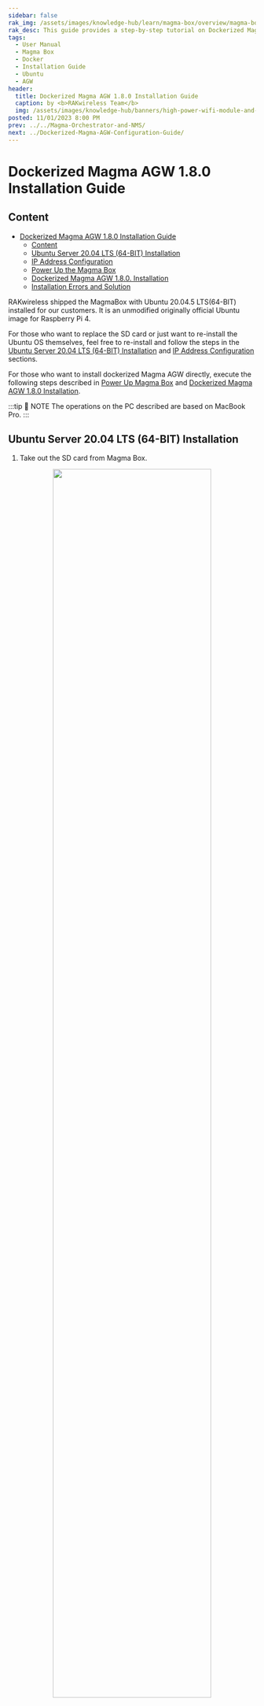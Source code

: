```yaml
---
sidebar: false
rak_img: /assets/images/knowledge-hub/learn/magma-box/overview/magma-box.png
rak_desc: This guide provides a step-by-step tutorial on Dockerized Magma AGW 1.8.0 Configuration.
tags:
  - User Manual
  - Magma Box
  - Docker
  - Installation Guide
  - Ubuntu
  - AGW
header:
  title: Dockerized Magma AGW 1.8.0 Installation Guide
  caption: by <b>RAKwireless Team</b>
  img: /assets/images/knowledge-hub/banners/high-power-wifi-module-and-power-line-communications.jpg
posted: 11/01/2023 8:00 PM
prev: ../../Magma-Orchestrator-and-NMS/
next: ../Dockerized-Magma-AGW-Configuration-Guide/
---
```


# Dockerized Magma AGW 1.8.0 Installation Guide

## Content

- [Dockerized Magma AGW 1.8.0 Installation Guide](#dockerized-magma-agw-180-installation-guide)
  - [Content](#content)
  - [Ubuntu Server 20.04 LTS (64-BIT) Installation](#ubuntu-server-2004-lts-64-bit-installation)
  - [IP Address Configuration](#ip-address-configuration)
  - [Power Up the Magma Box](#power-up-the-magma-box)
  - [Dockerized Magma AGW 1.8.0. Installation](#dockerized-magma-agw-180-installation)
  - [Installation Errors and Solution](#installation-errors-and-solution)

RAKwireless shipped the MagmaBox with Ubuntu 20.04.5 LTS(64-BIT) installed for our customers. It is an unmodified originally official Ubuntu image for Raspberry Pi 4.

For those who want to replace the SD card or just want to re-install the Ubuntu OS themselves, feel free to re-install and follow the steps in the [Ubuntu Server 20.04 LTS (64-BIT) Installation](#ubuntu-server-2004-lts-64-bit-installation) and [IP Address Configuration](#ip-address-configuration) sections.

For those who want to install dockerized Magma AGW directly, execute the following steps described in [Power Up Magma Box](#power-up-the-magma-box) and [Dockerized Magma AGW 1.8.0 Installation](#dockerized-magma-agw-180-installation).

:::tip 📝 NOTE
The operations on the PC described are based on MacBook Pro.
:::

## Ubuntu Server 20.04 LTS (64-BIT) Installation

1. Take out the SD card from Magma Box.

<p align="center">
<img src="/assets/images/knowledge-hub/learn/magma-box/installation-guide/1.remove-sd-card.png" width="80%">
</p>


2. Plug the SD card into your PC via an adapter.

<p align="center">
<img src="/assets/images/knowledge-hub/learn/magma-box/installation-guide/2.plug-sd-card.png" width="80%">
</p>


3. Download and install the **Raspberry Pi Imager**.
4. Open the Imager and click the **CHOOSE OS** button.

<p align="center">
<img src="/assets/images/knowledge-hub/learn/magma-box/installation-guide/3.pi-imager.png" width="80%">
</p>


5. Select **Other general-purpose OS**.

<p align="center">
<img src="/assets/images/knowledge-hub/learn/magma-box/installation-guide/4.gen-purpose.png" width="80%">
</p>


6. Then choose the **Ubuntu** item to list the available Ubuntu OS images. Make sure you choose the Ubuntu Server 20.04.5 LTS (64-bit).

<p align="center">
<img src="/assets/images/knowledge-hub/learn/magma-box/installation-guide/5.ubuntu.png" width="80%">
</p>


<p align="center">
<img src="/assets/images/knowledge-hub/learn/magma-box/installation-guide/6.ubuntu-server.png" width="80%">
</p>


7. Back to the main page of Raspberry Pi Imager, click the **CHOOSE STORAGE** button to choose the SD card just plugged in.

<p align="center">
<img src="/assets/images/knowledge-hub/learn/magma-box/installation-guide/7.choose-storage.png" width="80%">
</p>


<p align="center">
<img src="/assets/images/knowledge-hub/learn/magma-box/installation-guide/8.reader.png" width="80%">
</p>


8. Click **WRITE** to flush the Ubuntu OS into the SD card.

<p align="center">
<img src="/assets/images/knowledge-hub/learn/magma-box/installation-guide/9.write.png" width="80%">
</p>


<p align="center">
<img src="/assets/images/knowledge-hub/learn/magma-box/installation-guide/10.erase.png" width="80%">
</p>


<p align="center">
<img src="/assets/images/knowledge-hub/learn/magma-box/installation-guide/11.write.png" width="80%">
</p>


<p align="center">
<img src="/assets/images/knowledge-hub/learn/magma-box/installation-guide/12.write-success.png" width="80%">
</p>


The Ubuntu Server 20.04.5 LTS (64-bit) is now flashed to the SD card.

## IP Address Configuration

Before anything else, configure first the IP addresses before powering up the Magma Box.

1. Plug the SD card back into the Magma Box. Make sure it has an IP address configured so it can SSH or connect the 4G radio to the box.

Here shows the traditional network architecture for Magma Box developments.

<p align="center">
<img src="/assets/images/knowledge-hub/learn/magma-box/installation-guide/13.ip-config.png" width="80%">
</p>


2. Usually, configuring a static IP address for the Magma Box's **eth1** port is needed, and a dynamic IP address is allocated from the home router for Magma Box's **eth0** port.

Follow the steps below to setup the IP addresses:

 - Take out the SD card from the PC and re-plug it again.
 - Edit the `network-config` file under the SD card's root directory.
 - Add the eth port's configuration. Configure **eth1** static IP address to `10.0.2.1/24`.

    ```
    # vim /Volumes/system-boot/network-config
    eth1:
    dhcp4: false
    optional: true
    addresses: [10.0.2.1/24]
    ```

<p align="center">
<img src="/assets/images/knowledge-hub/learn/magma-box/installation-guide/14.port-config.png" width="80%">
</p>


   - Save the changes and quit, then push the SD card out of the PC.

## Power Up the Magma Box

After the installation and configuration, connect and power up the Magma Box. This guide assumes that your PC's **eth0** port has been configured with a static IP address that's in the same subnet as Magma Box's **eth1** port. For example, `10.0.2.2/24`.

<p align="center">
<img src="/assets/images/knowledge-hub/learn/magma-box/installation-guide/15.power-up.png" width="80%">
</p>


1. Plug the SD card into the Magma Box.
2. Connect the Magma Box **eth0**, the native ethernet port, to the home router with the ethernet cable.
3. Plug the USB-to-Ethernet adapter into the blue-colored USB port on the Magma Box.

<p align="center">
<img src="/assets/images/knowledge-hub/learn/magma-box/installation-guide/16.usb-ethernet.png" width="80%">
</p>


4. Connect your PC to the USB-to-Ethernet adapter with the ethernet cable.
5. Plug the power supply into the Magma Box.
6. Now the Magma Box is powered up. The Magma Box's status can be verified via ping 10.0.2.1 from the PC.

<p align="center">
<img src="/assets/images/knowledge-hub/learn/magma-box/installation-guide/17.verify.png" width="80%">
</p>


## Dockerized Magma AGW 1.8.0. Installation

After powering up the Magma Box, connect it with SSH with the initial Ubuntu password to install the latest dockerized Magma AGW 1.8.0.

1. Ubuntu will ask you to change the password the first time SSH to the Magma Box.

<p align="center">
<img src="/assets/images/knowledge-hub/learn/magma-box/installation-guide/18.install-docker.png" width="80%">
</p>


2. Then, SSH to Magma Box again after the password is changed.

<p align="center">
<img src="/assets/images/knowledge-hub/learn/magma-box/installation-guide/19.ssh-magma.png" width="80%">
</p>


3. Create an empty `rootCA.pem` before the installation.

```
# sudo mkdir -p /var/opt/magma/certs
# sudo touch /var/opt/magma/certs/rootCA.pem
```

<br>

4. Download the installation bash script from Magma's GitHub repository and execute.

```bash
# wget https://github.com/magma/magma/raw/v1.8/lte/gateway/deploy
/agw_install_docker.sh
# sudo bash agw_install_docker.sh
```

<p align="center">
<img src="/assets/images/knowledge-hub/learn/magma-box/installation-guide/20.script.png" width="80%">
</p>


:::tip 📝 NOTE
- If anything wrong happens in this stage, refer directly to [Installation Errors and Solution](#installation-errors-and-solution). (Optional)
- If all goes well, just wait until the installation is finished. It may take half an hour, depending on your home router's internet speed.
:::

<p align="center">
<img src="/assets/images/knowledge-hub/learn/magma-box/installation-guide/21.reboot.png" width="80%">
</p>


After that, the dockerized Magma AGW 1.8.0 is now successfully installed on the Magma Box. You can verify the docker container's status using the command:

```
sudo
docker ps
```

:::tip 📝 NOTE
Normally, the `control_proxy` is restarting all the time because of an empty `rootCA.pem` that is unavailable.
:::

<p align="center">
<img src="/assets/images/knowledge-hub/learn/magma-box/installation-guide/22.installation-success.png" width="80%">
</p>


## Installation Errors and Solution

Things may go wrong when executing Magma's official bash script `agw_install_docker.sh`.

**Error 1**: Waiting for cache lock: Could not get `lock/var/lib/dpkg/lock-frontend`. It is held by process `xxx`.

<p align="center">
<img src="/assets/images/knowledge-hub/learn/magma-box/installation-guide/23.error.png" width="80%">
</p>


- This error is caused by Ubuntu's self-update process which held the lock before the execution of the bash script `agw_install_docker.sh`.
- **Solution**: Reboot to terminate or wait for Ubuntu's self-update progress done, and then re-execute the bash script again.

**Error 2**: Failed to download key.

<p align="center">
<img src="/assets/images/knowledge-hub/learn/magma-box/installation-guide/24.error2.png" width="80%">
</p>

- This error may be caused by the network.
- **Solution**: Manually download and apply the key as the commands shown below, and then re-execute the bash script again.

```
# cat << EOF > /etc/apt/apt.conf.d/99insecurehttpsrepo
Acquire::https::artifactory.magmacore.org/artifactory/debian {
Verify-Peer "false";
Verify-Host "false";
};
EOF
# wget -qO - https://artifactory.magmacore.org:443/artifactory/api/gpg
/key/public | sudo apt-key add -
# sudo bash agw_install_docker.sh
```

:::tip 📝 NOTE
If you have experienced errors not listed above, feel free to contact us.
:::
